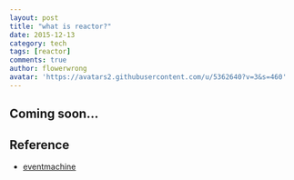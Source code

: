 ```yaml
---
layout: post
title: "what is reactor?"
date: 2015-12-13
category: tech
tags: [reactor]
comments: true
author: flowerwrong
avatar: 'https://avatars2.githubusercontent.com/u/5362640?v=3&s=460'
---
```


## Coming soon...


## Reference

* [eventmachine](https://github.com/eventmachine/eventmachine)
